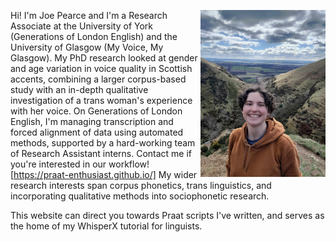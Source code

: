  <img style="float: right;" src="/docs/assets/photo_of_me.jpeg" alt="Photo of Joe Pearce" width="200"> Hi! I'm Joe Pearce and I'm a Research Associate at the University of York (Generations of London English) and the University of Glasgow (My Voice, My Glasgow). My PhD research looked at gender and age variation in voice quality in Scottish accents, combining a larger corpus-based study with an in-depth qualitative investigation of a trans woman's experience with her voice. On Generations of London English, I'm managing transcription and forced alignment of data using automated methods, supported by a hard-working team of Research Assistant interns. Contact me if you're interested in our workflow! [https://praat-enthusiast.github.io/] My wider research interests span corpus phonetics, trans linguistics, and incorporating qualitative methods into sociophonetic research. 

This website can direct you towards Praat scripts I've written, and serves as the home of my WhisperX tutorial for linguists.



